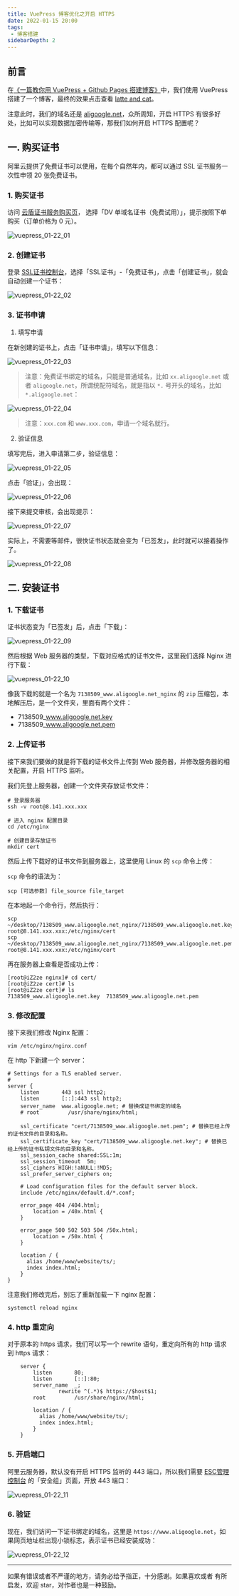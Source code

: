 ```yaml
---
title: VuePress 博客优化之开启 HTTPS
date: 2022-01-15 20:00
tags:
 - 博客搭建
sidebarDepth: 2
---
```


## 前言

在[《一篇教你用 VuePress + Github Pages 搭建博客》](一篇教你用%20VuePress%20%2B%20Github%20Pages%20搭建博客.md)中，我们使用 VuePress 搭建了一个博客，最终的效果点击查看
[ latte and cat](https://www.aligoogle.net)。

注意此时，我们的域名还是 [aligoogle.net](http://www.aligoogle.net)，众所周知，开启 HTTPS 有很多好处，比如可以实现数据加密传输等，那我们如何开启 HTTPS 配置呢？

## 一. 购买证书

阿里云提供了免费证书可以使用，在每个自然年内，都可以通过 SSL 证书服务一次性申领 20 张免费证书。

### 1. 购买证书

访问 [云盾证书服务购买页](https://common-buy.aliyun.com/?commodityCode=cas_dv_public_cn&request=%7B%22product%22:%22cert_product%22,%22domain%22:%22all%22,%22productCode%22:%22symantec-dv-1-starter%22%7D)，
选择「DV 单域名证书（免费试用）」，提示按照下单购买（订单价格为 0 元）。

![vuepress_01-22_01](https://cdn.jsdelivr.net/gh/oliver556/image-hosting@master/20220122/vuepress_01-22_01.3kyw0m9sb4k0.jpg)

### 2. 创建证书

登录 [SSL证书控制台](https://yundunnext.console.aliyun.com/?spm=a2c4g.11186623.0.0.1d98158eby7LBX&p=cas)，选择「SSL证书」-「免费证书」，点击「创建证书」，就会自动创建一个证书：

![vuepress_01-22_02](https://cdn.jsdelivr.net/gh/oliver556/image-hosting@master/20220122/vuepress_01-22_02.5kux0rc8q7s0.jpg)

### 3. 证书申请

1. 填写申请

在新创建的证书上，点击「证书申请」，填写以下信息：

![vuepress_01-22_03](https://cdn.jsdelivr.net/gh/oliver556/image-hosting@master/20220122/vuepress_01-22_03.77lj35by0cw0.jpg)

> 注意：免费证书绑定的域名，只能是普通域名，比如 `xx.aligoogle.net` 或者 `aligoogle.net`，所谓统配符域名，就是指以 `*.` 号开头的域名，比如 `*.aligoogle.net`：

![vuepress_01-22_04](https://cdn.jsdelivr.net/gh/oliver556/image-hosting@master/20220122/vuepress_01-22_04.6eahkyvl3ww0.jpg)

> 注意：`xxx.com` 和 `www.xxx.com`，申请一个域名就行。

2. 验证信息

填写完后，进入申请第二步，验证信息：

![vuepress_01-22_05](https://cdn.jsdelivr.net/gh/oliver556/image-hosting@master/20220122/vuepress_01-22_05.weps593g3kg.jpg)

点击「验证」，会出现：

![vuepress_01-22_06](https://cdn.jsdelivr.net/gh/oliver556/image-hosting@master/20220122/vuepress_01-22_06.50df6qcttwo0.jpg)

接下来提交审核，会出现提示：

![vuepress_01-22_07](https://cdn.jsdelivr.net/gh/oliver556/image-hosting@master/20220122/vuepress_01-22_07.5ns9urhbc5o0.jpg)

实际上，不需要等邮件，很快证书状态就会变为「已签发」，此时就可以接着操作了。

![vuepress_01-22_08](https://cdn.jsdelivr.net/gh/oliver556/image-hosting@master/20220122/vuepress_01-22_08.4wrn9lxzf540.jpg)

## 二. 安装证书

### 1. 下载证书

证书状态变为「已签发」后，点击「下载」：

![vuepress_01-22_09](https://cdn.jsdelivr.net/gh/oliver556/image-hosting@master/20220122/vuepress_01-22_09.t42evo9ffcg.jpg)

然后根据 Web 服务器的类型，下载对应格式的证书文件，这里我们选择 Nginx 进行下载：

![vuepress_01-22_10](https://cdn.jsdelivr.net/gh/oliver556/image-hosting@master/20220122/vuepress_01-22_10.1zmsdtqv86hs.jpg)

像我下载的就是一个名为 `7138509_www.aligoogle.net_nginx` 的 `zip` 压缩包，本地解压后，是一个文件夹，里面有两个文件：

- 7138509_www.aligoogle.net.key
- 7138509_www.aligoogle.net.pem

### 2. 上传证书

接下来我们要做的就是将下载的证书文件上传到 Web 服务器，并修改服务器的相关配置，开启 HTTPS 监听。

我们先登上服务器，创建一个文件夹存放证书文件：

```shell
# 登录服务器
ssh -v root@8.141.xxx.xxx

# 进入 nginx 配置目录
cd /etc/nginx

# 创建目录存放证书
mkdir cert
```

然后上传下载好的证书文件到服务器上，这里使用 Linux 的 `scp` 命令上传：

`scp` 命令的语法为：

```
scp [可选参数] file_source file_target
```

在本地起一个命令行，然后执行：

```
scp ~/desktop/7138509_www.aligoogle.net_nginx/7138509_www.aligoogle.net.key root@8.141.xxx.xxx:/etc/nginx/cert
scp ~/desktop/7138509_www.aligoogle.net_nginx/7138509_www.aligoogle.net.pem root@8.141.xxx.xxx:/etc/nginx/cert
```

再在服务器上查看是否成功上传：

```
[root@iZ2ze nginx]# cd cert/
[root@iZ2ze cert]# ls
[root@iZ2ze cert]# ls
7138509_www.aligoogle.net.key  7138509_www.aligoogle.net.pem
```

### 3. 修改配置

接下来我们修改 Nginx 配置：

```shell
vim /etc/nginx/nginx.conf
```

在 http 下新建一个 server：

```nginx
# Settings for a TLS enabled server.
#
server {
    listen       443 ssl http2;
    listen       [::]:443 ssl http2;
    server_name  www.aligoogle.net; # 替换成证书绑定的域名
    # root         /usr/share/nginx/html;

    ssl_certificate "cert/7138509_www.aligoogle.net.pem"; # 替换已经上传的证书文件的目录和名称。
    ssl_certificate_key "cert/7138509_www.aligoogle.net.key"; # 替换已经上传的证书私钥文件的目录和名称。
    ssl_session_cache shared:SSL:1m;
    ssl_session_timeout  5m;
    ssl_ciphers HIGH:!aNULL:!MD5;
    ssl_prefer_server_ciphers on;

    # Load configuration files for the default server block.
    include /etc/nginx/default.d/*.conf;

    error_page 404 /404.html;
        location = /40x.html {
    }

    error_page 500 502 503 504 /50x.html;
        location = /50x.html {
    }

    location / {
      alias /home/www/website/ts/;
      index index.html;
    }
}
```

注意我们修改完后，别忘了重新加载一下 nginx 配置：

```shell
systemctl reload nginx
```

### 4. http 重定向

对于原本的 https 请求，我们可以写一个 rewrite 语句，重定向所有的 http 请求到 https 请求：

```nginx
    server {
        listen       80;
        listen       [::]:80;
        server_name  _;
		        rewrite ^(.*)$ https://$host$1;
        root         /usr/share/nginx/html;
      
        location / {
          alias /home/www/website/ts/;
          index index.html;
        }
    }
```

### 5. 开启端口

阿里云服务器，默认没有开启 HTTPS 监听的 443 端口，所以我们需要 [ESC管理控制台](https://ecs.console.aliyun.com/?spm=a2c4g.11186623.0.0.32cc3103FVUJPR) 的「安全组」页面，开放 443 端口：

![vuepress_01-22_11](https://cdn.jsdelivr.net/gh/oliver556/image-hosting@master/20220122/vuepress_01-22_11.74pjvoaydco0.jpg)

### 6. 验证

现在，我们访问一下证书绑定的域名，这里是 `https://www.aligoogle.net`，如果网页地址栏出现小锁标志，表示证书已经安装成功：

![vuepress_01-22_12](https://cdn.jsdelivr.net/gh/oliver556/image-hosting@master/20220122/vuepress_01-22_12.1i3qdi7ewbls.jpg)

---

如果有错误或者不严谨的地方，请务必给予指正，十分感谢。如果喜欢或者 有所启发，欢迎 star，对作者也是一种鼓励。
